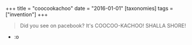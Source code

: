 +++
title = "coocookachoo"
date = "2016-01-01"
[taxonomies]
tags = ["invention"]
+++

> Did you see on pacebook? It's COOCOO-KACHOO! SHALLA SHORE!
- :o

